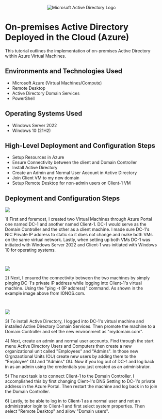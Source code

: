 <p align="center">
<img src="https://i.imgur.com/pU5A58S.png" alt="Microsoft Active Directory Logo"/>
</p>

<h1>On-premises Active Directory Deployed in the Cloud (Azure)</h1>
This tutorial outlines the implementation of on-premises Active Directory within Azure Virtual Machines.<br />




<h2>Environments and Technologies Used</h2>

- Microsoft Azure (Virtual Machines/Compute)
- Remote Desktop
- Active Directory Domain Services
- PowerShell

<h2>Operating Systems Used </h2>

- Windows Server 2022
- Windows 10 (21H2)

<h2>High-Level Deployment and Configuration Steps</h2>

- Setup Resources in Azure
- Ensure Connectivity between the client and Domain Controller
- Install Active Directory
- Create an Admin and Normal User Account in Active Directory
- Join Client VM to my new domain
- Setup Remote Desktop for non-admin users on Client-1 VM


<h2>Deployment and Configuration Steps</h2>

<p>
<img src ="https://github.com/bryuan47/configure-ad/assets/76184628/fdf4fb04-e996-42c7-98ad-bd9e60d20223"
>
</p>
<p>
1) First and foremost, I created two Virtual Machines through Azure Portal one named DC-1 and another named Client-1. DC-1 would serve as the Domain Controller and the other as a client machine. I made sure DC-1's NIC Private IP address to static so it does not change and make both VMs on the same virtual network. Lastly, when setting up both VMs DC-1 was initiated with Windows Server 2022 and Client-1 was initiated with Windows 10 for operating systems. 
</p>
<br />



<p>
<img src="https://github.com/bryuan47/configure-ad/assets/76184628/de025f48-54d1-4471-971c-05315cd54b25"
/>
</p>
<p>
2) Next, I ensured the connectivity between the two machines by simply pinging DC-1's private IP address while logging into Client-1's virtual machine. Using the "ping -t (IP address)" command. As shown in the example image above from IONOS.com.
</p>
<br />


<p>
<img src="https://github.com/bryuan47/configure-ad/assets/76184628/ce3faee3-99a0-4812-90a0-755c5b784dfa"
/>
</p>
<p>
3) To install Active Directory, I logged into DC-1's virtual machine and installed Active Directory Domain Services. Then promote the machine to a Domain Controller and set the new environment as "mydomain.com". 



<p>
4) Next, create an admin and normal user accounts. Find through the start menu Active Directory Users and Computers then create a new organizational unit called "Employees" and "Admins". In those new Orgnzaotional Units (OU) create new users by adding them to the "Employee" OU and "Admins" OU.
  Now if you log out of DC-1 and log back in as an admin using the credentials you just created as an administrator. 
</p>


<p>
5) The next task is to connect Client-1 to the Domain Controller. I accomplished this by first changing Cient-1's DNS Setting to DC-1's private address in the Azure Portal. Then restart the machine and log back in to join the Domain Controller. 
</p>


<p>
6) Lastly, to be able to log in to Client-1 as a normal user and not an administrator login to Client-1 and first select system properties. Then select "Remote Desktop" and allow "Domain users". 
</p>



<br/>

